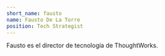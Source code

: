 ```yaml
---
short_name: fausto
name: Fausto De La Torre
position: Tech Strategist
---
```

Fausto es el director de tecnología de ThoughtWorks.